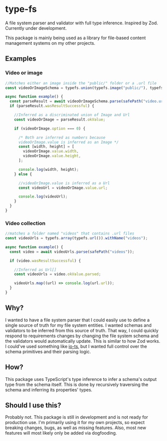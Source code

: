 # type-fs

A file system parser and validator with full type inference. Inspired by Zod. Currently under development.

This package is mainly being used as a library for file-based content management systems on my other projects.

## Examples

### Video or image

```ts
//Matches either an image inside the "public/" folder or a .url file
const videoOrImageSchema = typefs.union(typefs.image("public/"), typefs.url());

async function example() {
  const parseResult = await videoOrImageSchema.parse(safePath("video.url"));
  if (parseResult.wasResultSuccessful) {

    //Inferred as a discriminated union of Image and Url
    const videoOrImage = parseResult.okValue;

    if (videoOrImage.option === 0) {

      /* Both are inferred as numbers because
      videoOrImage.value is inferred as an Image */
      const [width, height] = [
        videoOrImage.value.width,
        videoOrImage.value.height,
      ];

      console.log(width, height);
    } else {

      //videoOrImage.value is inferred as a Url
      const videoUrl = videoOrImage.value.url;

      console.log(videoUrl);
    }
  }
}
```

### Video collection

```ts
//matches a folder named "videos" that contains .url files
const videoUrls = typefs.array(typefs.url()).withName("videos");

async function example() {
  const video = await videoUrls.parse(safePath("videos"));

  if (video.wasResultSuccessful) {

    //Inferred as Url[]
    const videoUrls = video.okValue.parsed;

    videoUrls.map((url) => console.log(url.url));
  }
}
```

## Why?

I wanted to have a file system parser that I could easily use to define a single source of truth for my file system
entities. I wanted schemas and validators to be inferred from this source of truth. That way, I could quickly respond to
requirements changes by changing the file system schema and the validators would automatically update. This is similar
to how Zod works. I could've used something like [io-ts](https://github.com/gcanti/io-ts), but I wanted full control
over the schema primitives and their parsing logic.

## How?

This package uses TypeScript's type inference to infer a schema's output type from the schema itself. This is done by
recursively traversing the schema and inferring its properties' types.

## Should I use this?

Probably not. This package is still in development and is not ready for production use. I'm primarily using it for my
own projects, so expect breaking changes, bugs, as well as missing features. Also, most new features will most likely
only be added via dogfooding.
